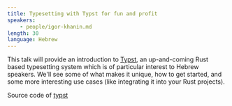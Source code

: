 ```yaml
---
title: Typesetting with Typst for fun and profit
speakers:
    - people/igor-khanin.md
length: 30
language: Hebrew
---
```


This talk will provide an introduction to [Typst](https://typst.app/), an up-and-coming Rust based typesetting system which is of particular interest to Hebrew speakers. We'll see some of what makes it unique, how to get started, and some more interesting use cases (like integrating it into your Rust projects).

Source code of [typst](https://github.com/typst/typst)
